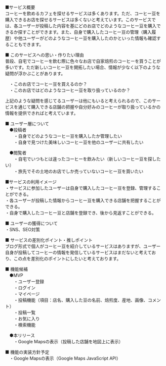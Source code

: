 ■サービス概要  
コーヒーを飲めるカフェを探せるサービスは多くあります。ただ、コーヒー豆を購入できるお店を探せるサービスは多くないと考えています。このサービスでは、各ユーザーが投稿した内容を基にどのお店でどのようなコーヒー豆を購入できるか探すことができます。また、自身で購入したコーヒー豆の管理（購入履歴）や他ユーザーがどのようなコーヒー豆を購入したのかといった情報も確認することもできます。  

■ このサービスへの思い・作りたい理由  
普段、自宅でコーヒーを飲む際に色々なお店で自家焙煎のコーヒーを買うことが多いです。ただ新しいコーヒー豆を開拓したい場合、情報が少なく以下のような疑問が浮かぶことがあります。  
  
　・このお店でコーヒー豆を買えるのか？  
　・このお店ではどのようなコーヒー豆を取り扱っているのか？  
   
上記のような疑問を感じてるユーザーは他にもいると考えられるので、このサービスを通じて購入できる店舗の把握や自分好みのコーヒーが取り扱っているかの情報を提供できればと考えています。  
  
■ ユーザー層について  
　●投稿者  
　　・自身でどのようなコーヒー豆を購入したか管理したい  
　　・自身で見つけた美味しいコーヒー豆を他のユーザーに共有したい  

　●閲覧者  
　　・自宅でいつもとは違ったコーヒーを飲みたい（新しいコーヒー豆を探したい）  
　　・旅先でその土地のお店でしか売っていないコーヒー豆を買いたい  
  
■サービスの利用イメージ  
・サービスに参加したユーザーは自身で購入したコーヒー豆を登録、管理することができる。  
・各ユーザーが投稿した情報からコーヒー豆を購入できる店舗を把握することができる。  
・自身で購入したコーヒー豆と店舗を登録でき、後から見返すことができる。  
  
■ ユーザーの獲得について  
・SNS、SEO対策  
  
■ サービスの差別化ポイント・推しポイント  
ブログ形式で個人がコーヒー豆を紹介しているサービスはありますが、ユーザー自身が投稿してコーヒーの情報を発信しているサービスはまだないと考えており、この点を差別化のポイントにしたいと考えております。  
  
■ 機能候補  
　●MVP  
　　・ユーザー登録  
　　・ログイン  
　　・マイページ  
　　・投稿機能（項目：店名、購入した豆の名前、焙煎度、産地、画像、コメント）  
　　・投稿一覧  
　　・お気に入り  
　　・検索機能  
  
　●本リリース  
　　・Google Mapsの表示（投稿した店舗を地図上に表示）  
  
■ 機能の実装方針予定  
　・Google Mapsの表示（Google Maps JavaScript API）  
